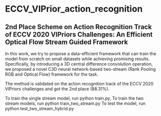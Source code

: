 # ECCV_VIPrior_action_recognition

## 2nd Place Scheme on Action Recognition Track of ECCV 2020 VIPriors Challenges: An Efficient Optical Flow Stream Guided Framework

In this work, we try to propose a data-efficient framework that can train the model from scratch on small datasets while achieving promising results. Specifically, by introducing a 3D central difference convolution operation, we proposed a novel C3D neural network-based two-stream (Rank Pooling RGB and Optical Flow) framework for the task. 

The method is validated on the action recognition track of the ECCV 2020 VIPriors challenges and got the 2nd place (88.31\%).

To train the single stream model, run python train.py,
To train the two stream models, run python train_two_stream.py
To test the model, run python test_two_stream_hybrid.py

